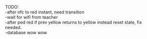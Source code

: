 ﻿TODO:<br />
 -after nfc to red instant, need transition<br />
 -wait for wifi from teacher<br />
 -after ped red if prev yellow returns to yellow instead reset state, fix needed.<br />
 -database wow wow
